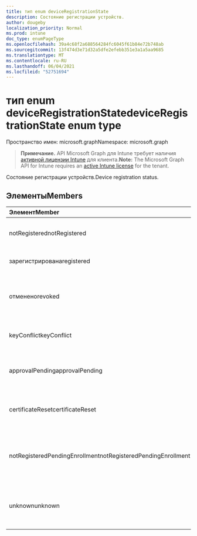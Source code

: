 ```yaml
---
title: тип enum deviceRegistrationState
description: Состояние регистрации устройств.
author: dougeby
localization_priority: Normal
ms.prod: intune
doc_type: enumPageType
ms.openlocfilehash: 39a4c68f2a688564284fc6045f61b84e72b748ab
ms.sourcegitcommit: 13f474d3e71d32a5dfe2efebb351e3a1a5aa9685
ms.translationtype: MT
ms.contentlocale: ru-RU
ms.lasthandoff: 06/04/2021
ms.locfileid: "52751694"
---
```

# <a name="deviceregistrationstate-enum-type"></a><span data-ttu-id="4c5f1-103">тип enum deviceRegistrationState</span><span class="sxs-lookup"><span data-stu-id="4c5f1-103">deviceRegistrationState enum type</span></span>

<span data-ttu-id="4c5f1-104">Пространство имен: microsoft.graph</span><span class="sxs-lookup"><span data-stu-id="4c5f1-104">Namespace: microsoft.graph</span></span>

> <span data-ttu-id="4c5f1-105">**Примечание.** API Microsoft Graph для Intune требует наличия [активной лицензии Intune](https://go.microsoft.com/fwlink/?linkid=839381) для клиента.</span><span class="sxs-lookup"><span data-stu-id="4c5f1-105">**Note:** The Microsoft Graph API for Intune requires an [active Intune license](https://go.microsoft.com/fwlink/?linkid=839381) for the tenant.</span></span>

<span data-ttu-id="4c5f1-106">Состояние регистрации устройств.</span><span class="sxs-lookup"><span data-stu-id="4c5f1-106">Device registration status.</span></span>

## <a name="members"></a><span data-ttu-id="4c5f1-107">Элементы</span><span class="sxs-lookup"><span data-stu-id="4c5f1-107">Members</span></span>
|<span data-ttu-id="4c5f1-108">Элемент</span><span class="sxs-lookup"><span data-stu-id="4c5f1-108">Member</span></span>|<span data-ttu-id="4c5f1-109">Значение</span><span class="sxs-lookup"><span data-stu-id="4c5f1-109">Value</span></span>|<span data-ttu-id="4c5f1-110">Описание</span><span class="sxs-lookup"><span data-stu-id="4c5f1-110">Description</span></span>|
|:---|:---|:---|
|<span data-ttu-id="4c5f1-111">notRegistered</span><span class="sxs-lookup"><span data-stu-id="4c5f1-111">notRegistered</span></span>|<span data-ttu-id="4c5f1-112">0</span><span class="sxs-lookup"><span data-stu-id="4c5f1-112">0</span></span>|<span data-ttu-id="4c5f1-113">Устройство не зарегистрировано.</span><span class="sxs-lookup"><span data-stu-id="4c5f1-113">The device is not registered.</span></span>|
|<span data-ttu-id="4c5f1-114">зарегистрирована</span><span class="sxs-lookup"><span data-stu-id="4c5f1-114">registered</span></span>|<span data-ttu-id="4c5f1-115">2</span><span class="sxs-lookup"><span data-stu-id="4c5f1-115">2</span></span>|<span data-ttu-id="4c5f1-116">Устройство зарегистрировано.</span><span class="sxs-lookup"><span data-stu-id="4c5f1-116">The device is registered.</span></span>|
|<span data-ttu-id="4c5f1-117">отменено</span><span class="sxs-lookup"><span data-stu-id="4c5f1-117">revoked</span></span>|<span data-ttu-id="4c5f1-118">3</span><span class="sxs-lookup"><span data-stu-id="4c5f1-118">3</span></span>|<span data-ttu-id="4c5f1-119">Устройство было заблокировано, вытерто или отошедо.</span><span class="sxs-lookup"><span data-stu-id="4c5f1-119">The device has been blocked, wiped or retired.</span></span>|
|<span data-ttu-id="4c5f1-120">keyConflict</span><span class="sxs-lookup"><span data-stu-id="4c5f1-120">keyConflict</span></span>|<span data-ttu-id="4c5f1-121">4 </span><span class="sxs-lookup"><span data-stu-id="4c5f1-121">4</span></span>|<span data-ttu-id="4c5f1-122">У устройства есть ключевой конфликт.</span><span class="sxs-lookup"><span data-stu-id="4c5f1-122">The device has a key conflict.</span></span>|
|<span data-ttu-id="4c5f1-123">approvalPending</span><span class="sxs-lookup"><span data-stu-id="4c5f1-123">approvalPending</span></span>|<span data-ttu-id="4c5f1-124">5 </span><span class="sxs-lookup"><span data-stu-id="4c5f1-124">5</span></span>|<span data-ttu-id="4c5f1-125">Устройство находится на стадии утверждения.</span><span class="sxs-lookup"><span data-stu-id="4c5f1-125">The device is pending approval.</span></span>|
|<span data-ttu-id="4c5f1-126">certificateReset</span><span class="sxs-lookup"><span data-stu-id="4c5f1-126">certificateReset</span></span>|<span data-ttu-id="4c5f1-127">6 </span><span class="sxs-lookup"><span data-stu-id="4c5f1-127">6</span></span>|<span data-ttu-id="4c5f1-128">Сертификат устройства был сброшен.</span><span class="sxs-lookup"><span data-stu-id="4c5f1-128">The device certificate has been reset.</span></span>|
|<span data-ttu-id="4c5f1-129">notRegisteredPendingEnrollment</span><span class="sxs-lookup"><span data-stu-id="4c5f1-129">notRegisteredPendingEnrollment</span></span>|<span data-ttu-id="4c5f1-130">7 </span><span class="sxs-lookup"><span data-stu-id="4c5f1-130">7</span></span>|<span data-ttu-id="4c5f1-131">Устройство не регистрируется и не ожидает регистрации.</span><span class="sxs-lookup"><span data-stu-id="4c5f1-131">The device is not registered and pending enrollment.</span></span>|
|<span data-ttu-id="4c5f1-132">unknown</span><span class="sxs-lookup"><span data-stu-id="4c5f1-132">unknown</span></span>|<span data-ttu-id="4c5f1-133">8 </span><span class="sxs-lookup"><span data-stu-id="4c5f1-133">8</span></span>|<span data-ttu-id="4c5f1-134">Состояние регистрации устройства неизвестно.</span><span class="sxs-lookup"><span data-stu-id="4c5f1-134">The device registration status is unknown.</span></span>|




